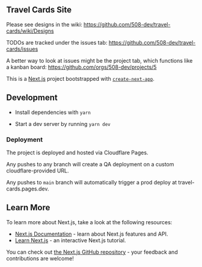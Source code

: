 ## Travel Cards Site

Please see designs in the wiki: https://github.com/508-dev/travel-cards/wiki/Designs

TODOs are tracked under the issues tab: https://github.com/508-dev/travel-cards/issues

A better way to look at issues might be the project tab, which functions like a kanban board: https://github.com/orgs/508-dev/projects/5

This is a [Next.js](https://nextjs.org/) project bootstrapped with [`create-next-app`](https://github.com/vercel/next.js/tree/canary/packages/create-next-app).

## Development

- Install dependencies with `yarn`

- Start a dev server by running `yarn dev`

### Deployment

The project is deployed and hosted via Cloudflare Pages.

Any pushes to any branch will create a QA deployment on a custom cloudflare-provided URL.

Any pushes to `main` branch will automatically trigger a prod deploy at travel-cards.pages.dev.

## Learn More

To learn more about Next.js, take a look at the following resources:

- [Next.js Documentation](https://nextjs.org/docs) - learn about Next.js features and API.
- [Learn Next.js](https://nextjs.org/learn) - an interactive Next.js tutorial.

You can check out [the Next.js GitHub repository](https://github.com/vercel/next.js/) - your feedback and contributions are welcome!